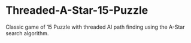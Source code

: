 # Threaded-A-Star-15-Puzzle
Classic game of 15 Puzzle with threaded AI path finding using the A-Star search algorithm.
